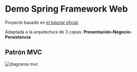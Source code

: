 # Demo Spring Framework Web

Proyecto basado en [el tutorial oficial](https://spring.io/guides/gs/securing-web/).

Adaptada a la arquitectura de 3 capas: **Presentación-Negocio-Persistencia**

## Patrón MVC

![diagrama mvc](https://hackernoon.com/images/126z19ld.jpg)
